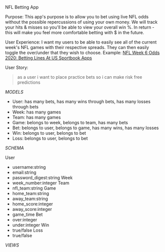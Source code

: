 NFL Betting App

Purpose: This app's purpose is to allow you to bet using live NFL odds without the possible repercussions of using your own money. We will track your hits & misses so you'll be able to view your overall win %. In return - this will make you feel more comfortable betting with $ in the future.

User Experience: I want my users to be able to easily see all of the current week's NFL games with their respective spreads. They can then easily toggle the over/under that they wish to choose. Example: [NFL Week 6 Odds 2020: Betting Lines At US Sportbook Apps](https://www.thelines.com/nfl-week-6-lines-2020/)

User Story:

> as a user
> i want to place practice bets
> so i can make risk free predictions

*MODELS*

- User: has many bets, has many wins through bets, has many losses through bets
- Week: has many games
- Team: has many games
- Game: belongs to week, belongs to team, has many bets
- Bet: belongs to user, belongs to game, has many wins, has many losses
- Win: belongs to user, belongs to bet
- Loss: belongs to user, belongs to bet

*SCHEMA*

User 
- username:string
- email:string
- password_digest:string
Week 
- week_number:integer
Team
- nfl_team:string
Game 
- home_team:string
- away_team:string
- home_score:integer
- away_score:integer
- game_time
Bet 
- over:integer
- under:integer
Win
- true/false
Loss
- true/false

*VIEWS*